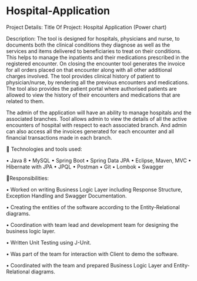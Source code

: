 # Hospital-Application
Project Details:
Title Of Project: Hospital Application (Power chart)

Description:
The tool is designed for hospitals, physicians and nurse, to documents both the clinical conditions 
they diagnose as well as the services and items delivered to beneficiaries to treat on their conditions. 
This helps to manage the inpatients and their medications prescribed in the registered encounter. On 
closing the encounter tool generates the invoice for all orders placed on that encounter along with all 
other additional charges involved. The tool provides clinical history of patient to physician/nurse, by 
rendering all the previous encounters and medications. The tool also provides the patient portal 
where authorised patients are allowed to view the history of their encounters and medications that 
are related to them.

The admin of the application will have an ability to manage hospitals and the associated branches. 
Tool allows admin to view the details of all the active encounters of hospital with respect to each 
associated branch. And admin can also access all the invoices generated for each encounter and all 
financial transactions made in each branch.

📎 Technologies and tools used:

• Java 8
• MySQL
• Spring Boot
• Spring Data JPA
• Eclipse, Maven, MVC
• Hibernate with JPA
• JPQL
• Postman
• Git
• Lombok
• Swagger

📎Responsibilities:

• Worked on writing Business Logic Layer including Response Structure, Exception
Handling and Swagger Documentation.

• Creating the entities of the software according to the Entity-Relational diagrams.

• Coordination with team lead and development team for designing the business logic layer.

• Written Unit Testing using J-Unit.

• Was part of the team for interaction with Client to demo the software.

• Coordinated with the team and prepared Business Logic Layer and Entity-Relational
diagrams.
